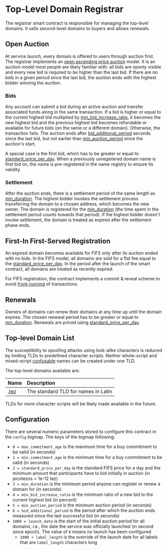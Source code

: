 # Top-Level Domain Registrar

The registrar smart contract is responsible for managing the top-level domains. It sells second-level domains to buyers and allows renewals.

## Open Auction

At service launch, every domain is offered to users through auction first. The registrar implements an [open ascending price auction](https://en.wikipedia.org/wiki/English_auction) model. It is an auction model most people are likely familiar with: all bids are openly visible and every new bid is required to be higher than the last bid. If there are no bids in a given period since the last bid, the auction ends with the highest bidder winning the auction.

### Bids

Any account can submit a bid during an active auction and transfer associated funds along in the same transaction. If a bid is higher or equal to the current highest bid multiplied by [min\_bid\_increase\_ratio](top-level-domain-registrar.md#configuration), it becomes the new highest bid and the previous highest bid becomes refundable or available for future bids \(on the same or a different domain\). Otherwise, the transaction fails. The auction ends after [bid\_additional\_period](top-level-domain-registrar.md#configuration) seconds since the last bid, but not earlier than [min\_auction\_period](top-level-domain-registrar.md#configuration) since the auction's start.

A special case is the first bid, which has to be greater or equal to [standard\_price\_per\_day](top-level-domain-registrar.md#configuration). When a previously unregistered domain name is first bid on, the name is pre-registered in the name registry to ensure its validity.

### Settlement

After the auction ends, there is a settlement period of the same length as [min\_duration](top-level-domain-registrar.md#configuration). The highest bidder invokes the settlement process transferring the domain to a chosen address, which becomes the new owner. The domain is registered for the [min\_duration](top-level-domain-registrar.md#configuration) \(the time spent in the settlement period counts towards that period\). If the highest bidder doesn't invoke settlement, the domain is treated as expired after the settlement phase ends.

## First-In First-Served Registration

An expired domain becomes available for FIFS only after its auction ended with no bids. In the FIFS model, all domains are sold for a flat fee equal to the [standard\_price\_per\_day](top-level-domain-registrar.md#configuration). In the period after the launch of the smart contract, all domains are treated as recently expired.

For FIFS registration, the contract implements a commit & reveal scheme to avoid [front-running](https://medium.com/consensys-diligence/transparent-dishonesty-taxonomy-of-front-running-attacks-on-blockchain-317d8ff78068) of transactions.

## Renewals

Owners of domains can renew their domains at any time up until the domain expires. The chosen renewal period has to be greater or equal to [min\_duration](top-level-domain-registrar.md#configuration). Renewals are priced using [standard\_price\_per\_day](top-level-domain-registrar.md#configuration).

## Top-level Domain List

The susceptibility to spoofing attacks using look-alike characters is reduced by limiting TLDs to predefined character scripts. Neither whole-script and mixed-script [confusable](https://www.unicode.org/reports/tr39/#Confusable_Detection) names can be created under one TLD.

The top-level domains available are:

| Name | Description |
| :--- | :--- |
| [.tez](../interoperability/.tez-tld.md) | The standard TLD for names in Latin |

TLDs for more character scripts will be likely made available in the future.

## Configuration

There are several numeric parameters stored to configure this contract in the `config` bigmap. The keys of the bigmap following:

* `0 = max_commitment_age` is the maximum time for a buy commitment to be valid \(in seconds\)
* `1 = min_commitment_age` is the minimum time for a buy commitment to be valid \(in seconds\)
* `2 = standard_price_per_day` is the standard FIFS price for a day and the minimum amount that participants have to bid initially in auction \(in picotezos = 1e-12 tez\)
* `3 = min_duration` is the minimum period anyone can register or renew a domain for \(in seconds\)
* `4 = min_bid_increase_ratio` is the minimum ratio of a new bid to the current highest bid \(in percent\)
* `5 = min_auction_period` is the minimum auction period \(in seconds\)
* `6 = bid_additional_period` is the period after which the auction ends measured since the last successful bid \(in seconds\)
* `1000 = launch_date` is the start of the initial auction period for all domains, i.e., the date the service was officially launched \(in second since epoch\). The value of `0` means no launch has been configured
  * `1000 + label_length` is the override of the launch date for all labels that are `label_length` characters long

